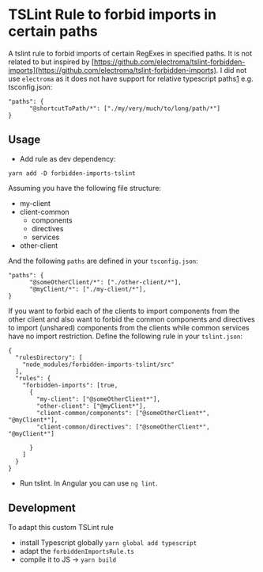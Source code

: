 # TSLint Rule to forbid imports in certain paths
A tslint rule to forbid imports of certain RegExes in specified paths. It is not related to but inspired by [https://github.com/electroma/tslint-forbidden-imports](https://github.com/electroma/tslint-forbidden-imports). I did not use `electroma` as it does not have support for relative typescript paths[1](https://github.com/electroma/tslint-forbidden-imports/issues/4) e.g. tsconfig.json:
```
"paths": {
      "@shortcutToPath/*": ["./my/very/much/to/long/path/*"]
}
```

## Usage
- Add rule as dev dependency:
```
yarn add -D forbidden-imports-tslint
```
Assuming you have the following file structure:
- my-client
- client-common
    - components
    - directives
    - services
- other-client

And the following `paths` are defined in your `tsconfig.json`:
```
"paths": {
      "@someOtherClient/*": ["./other-client/*"],
      "@myClient/*": ["./my-client/*"],
}
```
If you want to forbid each of the clients to import components from the other client and also want to forbid 
the common components and directives to import (unshared) components from the clients while common services have no import restriction.
Define the following rule in your `tslint.json`:
```
{
  "rulesDirectory": [
    "node_modules/forbidden-imports-tslint/src"
  ],
  "rules": {
    "forbidden-imports": [true,
      {
        "my-client": ["@someOtherClient*"],
        "other-client": ["@myClient*"],
        "client-common/components": ["@someOtherClient*", "@myClient*"],
        "client-common/directives": ["@someOtherClient*", "@myClient*"]
    
      }
    ]
  }
}

```
- Run tslint. In Angular you can use `ng lint`.

## Development

To adapt this custom TSLint rule
- install Typescript globally `yarn global add typescript`
- adapt the `forbiddenImportsRule.ts`
- compile it to JS -> `yarn build`